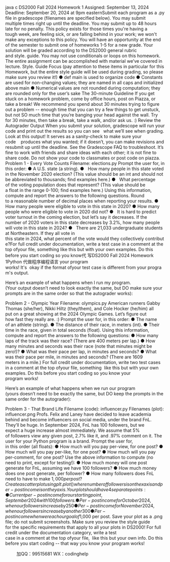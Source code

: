 java c
DS2000 
Fall 2024 
Homework 1 
Assigned: September 13, 2024
Deadline: September 20, 2024 at 9pm easternSubmit each program as a .py file in gradescope (filenames are specified below). You may submit multiple times right up until the deadline. You may submit up to 48 hours late for no penalty. This policy exists for those times you're having a tough week, are feeling sick, or are falling behind in your work; we won't make any exceptions to this policy. You will have an opportunity at the end of the semester to submit one of homeworks 1-5 for a new grade. Your solution will be graded according to the DS2000 general rubric and style. guide. You may not use conditionals or loops on this homework. The entire assignment can be accomplished with material we’ve covered in lecture. Style. Guide Focus (pay attention to these items in particular for this Homework, but the entire style guide will be used during grading, so please make sure you review it!) ● def main is used to organize code ● Constants are used for non-changing values; they are named in all caps and initialized above main ● Numerical values are not rounded during computation; they are rounded only for the user’s sake The 30-minute Guideline If you get stuck on a homework problem, come by office hours, post on Piazza, or take a break! We recommend you spend about 30 minutes trying to figure out a problem -- enough time that you can try a few things to get unstuck, but not SO much time that you’re banging your head against the wall. Try for 30 minutes, then take a break, take a walk, and/or ask us. :) Review the Autograder Output When you submit your solution, gradescope will run your code and print out the results so you can see   what we’ll see when grading. Look at this output! It serves as a sanity-check to make sure your code    produces what you wanted; if it doesn’t, you can make revisions and resubmit up until the deadline. See the Gradescope FAQ to troubleshoot. It’s fine to work with friends and share ideas with each other; it is not fine to share code. Do not show your code to classmates or post code on piazza. 
Problem 1 - Every Vote Counts 
Filename: elections.py
Prompt the user for, in this order:
● A U.S. state (a string).
●   How many people in this state voted in the November 2020 election? (This value should be an int and should not be abbreviated to thousands; find examples here.)
●   What percentage of the voting population does that represent? (This value should be a float in the range 0-100; find examples here.)
Using this information, compute and report the answers to the following questions. Round to a reasonable number of decimal places when reporting your results.
● How many people were eligible to vote in this state in 2020?
● How many people who were eligible to vote in 2020 did not?
●   It is hard to predict voter turnout in the coming election, but let’s say it decreases. If the number of 2020 voters in this state decreases by 3.2%, how many people will vote in this state in 2024?
●   There are 21,033 undergraduate students at Northeastern. If they all vote in this state in 2024, what percent of the vote would they collectively contribute?For full credit under documentation, write a test case in a comment at the top ofyour file, something like this but with your own examples. Do this before you start coding so you know代 写DS2000 Fall 2024 Homework 1Python
代做程序编程语言 your program works! It's  okay if the format ofyour test case is different from your program's output.

Here’s an example of what happens when I run my program. (Your output doesn’t need to look exactly the same, but DO make sure your prompts are in the same order so that the autograder works):

Problem 2 - Olympic Year Filename: olympics.py
American runners Gabby Thomas (she/her), Nikki Hiltz (they/them), and Cole Hocker (he/him) all put on a great showing at the 2024 Olympic Games. Let’s figure out how fast they really are. :)
Prompt the user for, in this order:
● The name of an athlete (string).
● The distance of their race, in meters (int).
● Their time in the race, given in total seconds (float).
Using this information, compute and report the answers to the following questions:
● How many laps of the track was their race? (There are 400 meters per lap.)
● How many minutes and seconds was their race (note that minutes might be zero!)?
● What was their pace per lap, in minutes and seconds?
● What was their pace per mile, in minutes and seconds? (There are 1609 meters in a mile.)
For full credit under documentation, write two test cases in a comment at the top ofyour file, something  like this but with your own examples. Do this before you start coding so you know your program works!

Here’s an example of what happens when we run our program (yours doesn’t need to be exactly the same, but DO keep the prompts in the same order for the autograder):

Problem 3 - That Brand Life 
Filename (code): influencer.py
Filenames (plot): influencer.png
Profs. Felix and Laney have decided to leave academia behind and become influencers on social media, under the brand FnL. They’ll be huge. In September 2024, FnL has 100 followers, but we expect a huge increase almost immediately. We assume that 5% of followers view any given post, 2.7% like it, and .97% comment on it.
The user for your Python program is a brand. Prompt the user for, in this order (all floats):
● How much will you pay per-view, for one post?
● How much will you pay per-like, for one post?
● How much will you pay per-comment, for one post?
Use the above information to compute (no need to print, except for testing!):
● How much money will one post generate for FnL, assuming we have 100 followers?
● How much money does one post generate, per follower?
● How many followers does FnL need to have to make $1,000 per post?
Create a scatterplot using plt.plot() where number of followers is on the x axis and per-post income is on the y axis. Your plot should have 4 separate points:
● Current per-post income for our starting point, September 2024 with 100 followers.
● Per-post income for October 2024, when our followers increase by 250%
● Per-post income for November 2024, when our followers increase by another 300%
● Per-post income when we reach our goal of $1,000 per post.
Save your plot as a .png file; do not submit screenshots. Make sure you review the style guide for the specific requirements that apply to all your plots in DS2000!
For full credit under the documentation category, write a test case in a comment at the top ofyour file,  like this but your own info. Do this before you start coding -- that way you know your program works!




         
加QQ：99515681  WX：codinghelp
